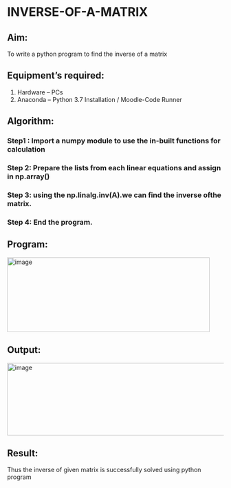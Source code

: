 # INVERSE-OF-A-MATRIX
## Aim:
To write a python program to find the inverse of a matrix
## Equipment’s required:
1. 	Hardware – PCs
2. 	Anaconda – Python 3.7 Installation / Moodle-Code Runner
## Algorithm:
### Step1 : Import a numpy module to use the in-built functions for calculation
### Step 2: Prepare the lists from each linear equations and assign in np.array()
### Step 3: using the np.linalg.inv(A).we can find the inverse ofthe matrix.
### Step 4: End the program.

## Program:
<img width="471" height="173" alt="image" src="https://github.com/user-attachments/assets/af91a1b6-0059-496a-9814-e2753f3f9b48" />

## Output:
<img width="852" height="168" alt="image" src="https://github.com/user-attachments/assets/69b606b8-ed09-4db1-b5fc-53cabcfc5685" />

## Result:
Thus the inverse of given matrix is successfully solved using python program

